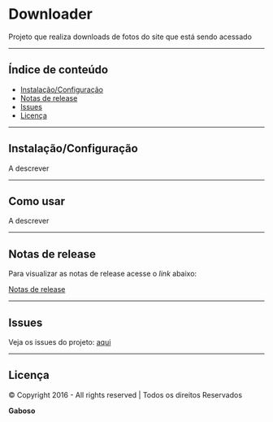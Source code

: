 # Downloader

Projeto que realiza downloads de fotos do site que está sendo acessado

-----

## Índice de conteúdo

* [Instalação/Configuração](#instala%C3%A7%C3%A3oconfigura%C3%A7%C3%A3o "Como instalar o projeto")
* [Notas de release](#notas-de-release "Notas de release do projeto")
* [Issues](#issues "Issues do projeto")
* [Licença](#licen%C3%A7a "Licença")

-----

## Instalação/Configuração

A descrever

-----

## Como usar

A descrever

-----

## Notas de release

Para visualizar as notas de release acesse o _link_ abaixo:

[Notas de release](CHANGELOG.md)

-----

## Issues

Veja os issues do projeto: [aqui](../../issues)

-----

## Licença

© Copyright 2016 - All rights reserved | Todos os direitos Reservados

__Gaboso__